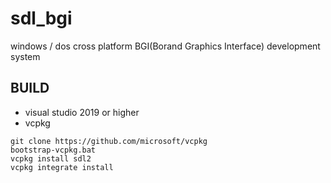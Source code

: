 # sdl_bgi
windows / dos cross platform BGI(Borand Graphics Interface) development system

## BUILD
* visual studio 2019 or higher
* vcpkg
```
git clone https://github.com/microsoft/vcpkg
bootstrap-vcpkg.bat
vcpkg install sdl2
vcpkg integrate install
```

        
